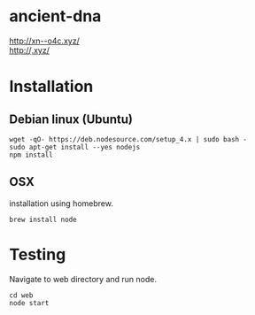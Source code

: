 # ancient-dna
http://xn--o4c.xyz/  
http://ฺ.xyz/  

# Installation

## Debian linux (Ubuntu)
```
wget -qO- https://deb.nodesource.com/setup_4.x | sudo bash -  
sudo apt-get install --yes nodejs  
npm install  
```

## OSX 

installation using homebrew.
```
brew install node 
```

# Testing

Navigate to web directory and run node.

```
cd web 
node start
```
